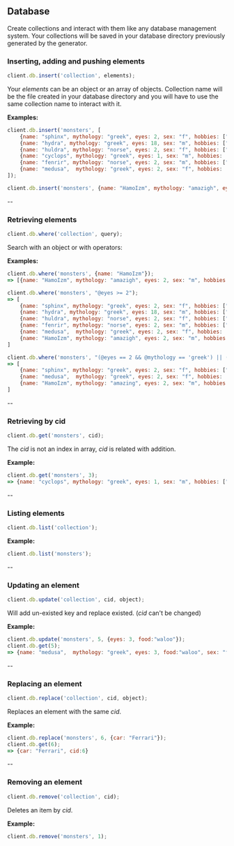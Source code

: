 ## Database

Create collections and interact with them like any database management system. Your collections will be saved in your database directory previously generated by the generator.

### Inserting, adding and pushing elements

```javascript
client.db.insert('collection', elements);
```

Your _elements_ can be an object or an array of objects. Collection name will be the file created in your database directory and you will have to use the same collection name to interact with it.

**Examples:**

```javascript
client.db.insert('monsters', [
    {name: "sphinx", mythology: "greek", eyes: 2, sex: "f", hobbies: ["riddles","sitting","being a wonder"]},
    {name: "hydra", mythology: "greek", eyes: 18, sex: "m", hobbies: ["coiling","terrorizing","growing"]},
    {name: "huldra", mythology: "norse", eyes: 2, sex: "f", hobbies: ["luring","terrorizing"]},
    {name: "cyclops", mythology: "greek", eyes: 1, sex: "m", hobbies: ["staring","terrorizing"]},
    {name: "fenrir", mythology: "norse", eyes: 2, sex: "m", hobbies: ["growing","god-killing"]},
    {name: "medusa",  mythology: "greek", eyes: 2, sex: "f", hobbies: ["coiling","staring"]}
]);
```

```javascript
client.db.insert('monsters', {name: "HamoIzm", mythology: "amazigh", eyes: 2, sex: "m", hobbies: ["riddles","hunting"]});
```

--

### Retrieving elements

```javascript
client.db.where('collection', query);
```

Search with an object or with operators:

**Examples:**

```javascript
client.db.where('monsters', {name: "HamoIzm"});
=> [{name: "HamoIzm", mythology: "amazigh", eyes: 2, sex: "m", hobbies: ["riddles","hunting"], cid:6}]
```


```javascript
client.db.where('monsters', "@eyes >= 2");
=> [
    {name: "sphinx", mythology: "greek", eyes: 2, sex: "f", hobbies: ["riddles","sitting","being a wonder"], cid:0},
    {name: "hydra", mythology: "greek", eyes: 18, sex: "m", hobbies: ["coiling","terrorizing","growing"], cid:1},
    {name: "huldra", mythology: "norse", eyes: 2, sex: "f", hobbies: ["luring","terrorizing"], cid:2},
    {name: "fenrir", mythology: "norse", eyes: 2, sex: "m", hobbies: ["growing","god-killing"], cid:4},
    {name: "medusa",  mythology: "greek", eyes: 2, sex: "f", hobbies: ["coiling","staring"], cid:5},
    {name: "HamoIzm", mythology: "amazigh", eyes: 2, sex: "m", hobbies: ["riddles","hunting"], cid:6}
]
```


```javascript
client.db.where('monsters', "(@eyes == 2 && @mythology == 'greek') || (@mythology == 'amazing')");
=> [
    {name: "sphinx", mythology: "greek", eyes: 2, sex: "f", hobbies: ["riddles","sitting","being a wonder"], cid:0},
    {name: "medusa",  mythology: "greek", eyes: 2, sex: "f", hobbies: ["coiling","staring"], cid:5},
    {name: "HamoIzm", mythology: "amazing", eyes: 2, sex: "m", hobbies: ["riddles","hunting"], cid:6}
]
```

--

### Retrieving by cid

```javascript
client.db.get('monsters', cid);
```

The _cid_ is not an index in array, _cid_ is related with addition.

**Example:**

```javascript
client.db.get('monsters', 3);
=> {name: "cyclops", mythology: "greek", eyes: 1, sex: "m", hobbies: ["staring","terrorizing"], cid:3}
```

--

### Listing elements

```javascript
client.db.list('collection');
```

**Example:**

```javascript
client.db.list('monsters');
```

--

### Updating an element

```javascript
client.db.update('collection', cid, object);
```

Will add un-existed key and replace existed. (_cid_ can't be changed)

**Example:**

```javascript
client.db.update('monsters', 5, {eyes: 3, food:"waloo"});
client.db.get(5); 
=> {name: "medusa",  mythology: "greek", eyes: 3, food:"waloo", sex: "f", hobbies: ["coiling","staring"], cid:5}
```

--

### Replacing an element

```javascript
client.db.replace('collection', cid, object);
```

Replaces an element with the same _cid_.

**Example:**

```javascript
client.db.replace('monsters', 6, {car: "Ferrari"});
client.db.get(6);
=> {car: "Ferrari", cid:6}
```

--

### Removing an element

```javascript
client.db.remove('collection', cid);
```

Deletes an item by _cid_.

**Example:**

```javascript
client.db.remove('monsters', 1);
```
